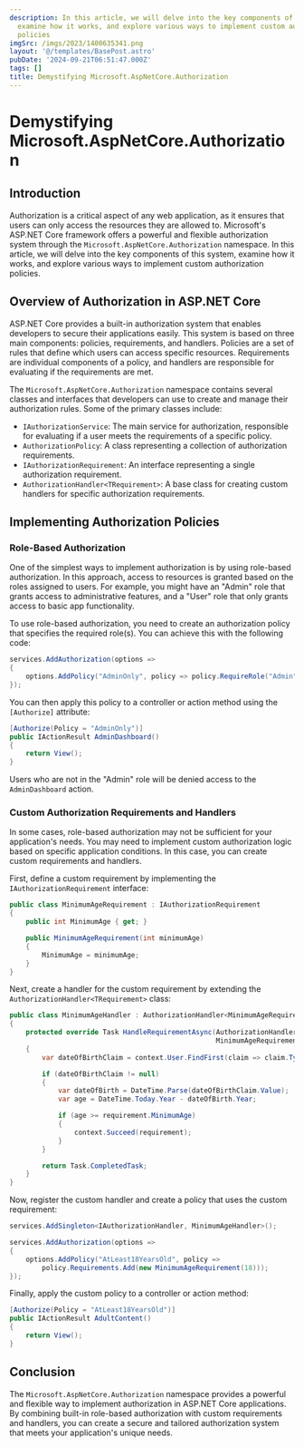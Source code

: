 ```yaml
---
description: In this article, we will delve into the key components of this system,
  examine how it works, and explore various ways to implement custom authorization
  policies
imgSrc: /imgs/2023/1400635341.png
layout: '@/templates/BasePost.astro'
pubDate: '2024-09-21T06:51:47.000Z'
tags: []
title: Demystifying Microsoft.AspNetCore.Authorization
---
```


# Demystifying Microsoft.AspNetCore.Authorization

## Introduction

Authorization is a critical aspect of any web application, as it ensures that users can only access the resources they are allowed to. Microsoft's ASP.NET Core framework offers a powerful and flexible authorization system through the `Microsoft.AspNetCore.Authorization` namespace. In this article, we will delve into the key components of this system, examine how it works, and explore various ways to implement custom authorization policies.

## Overview of Authorization in ASP.NET Core

ASP.NET Core provides a built-in authorization system that enables developers to secure their applications easily. This system is based on three main components: policies, requirements, and handlers. Policies are a set of rules that define which users can access specific resources. Requirements are individual components of a policy, and handlers are responsible for evaluating if the requirements are met.

The `Microsoft.AspNetCore.Authorization` namespace contains several classes and interfaces that developers can use to create and manage their authorization rules. Some of the primary classes include:

- `IAuthorizationService`: The main service for authorization, responsible for evaluating if a user meets the requirements of a specific policy.
- `AuthorizationPolicy`: A class representing a collection of authorization requirements.
- `IAuthorizationRequirement`: An interface representing a single authorization requirement.
- `AuthorizationHandler<TRequirement>`: A base class for creating custom handlers for specific authorization requirements.

## Implementing Authorization Policies

### Role-Based Authorization

One of the simplest ways to implement authorization is by using role-based authorization. In this approach, access to resources is granted based on the roles assigned to users. For example, you might have an "Admin" role that grants access to administrative features, and a "User" role that only grants access to basic app functionality.

To use role-based authorization, you need to create an authorization policy that specifies the required role(s). You can achieve this with the following code:

```csharp
services.AddAuthorization(options =>
{
    options.AddPolicy("AdminOnly", policy => policy.RequireRole("Admin"));
});
```

You can then apply this policy to a controller or action method using the `[Authorize]` attribute:

```csharp
[Authorize(Policy = "AdminOnly")]
public IActionResult AdminDashboard()
{
    return View();
}
```

Users who are not in the "Admin" role will be denied access to the `AdminDashboard` action.

### Custom Authorization Requirements and Handlers

In some cases, role-based authorization may not be sufficient for your application's needs. You may need to implement custom authorization logic based on specific application conditions. In this case, you can create custom requirements and handlers.

First, define a custom requirement by implementing the `IAuthorizationRequirement` interface:

```csharp
public class MinimumAgeRequirement : IAuthorizationRequirement
{
    public int MinimumAge { get; }

    public MinimumAgeRequirement(int minimumAge)
    {
        MinimumAge = minimumAge;
    }
}
```

Next, create a handler for the custom requirement by extending the `AuthorizationHandler<TRequirement>` class:

```csharp
public class MinimumAgeHandler : AuthorizationHandler<MinimumAgeRequirement>
{
    protected override Task HandleRequirementAsync(AuthorizationHandlerContext context,
                                                   MinimumAgeRequirement requirement)
    {
        var dateOfBirthClaim = context.User.FindFirst(claim => claim.Type == "DateOfBirth");

        if (dateOfBirthClaim != null)
        {
            var dateOfBirth = DateTime.Parse(dateOfBirthClaim.Value);
            var age = DateTime.Today.Year - dateOfBirth.Year;

            if (age >= requirement.MinimumAge)
            {
                context.Succeed(requirement);
            }
        }

        return Task.CompletedTask;
    }
}
```

Now, register the custom handler and create a policy that uses the custom requirement:

```csharp
services.AddSingleton<IAuthorizationHandler, MinimumAgeHandler>();

services.AddAuthorization(options =>
{
    options.AddPolicy("AtLeast18YearsOld", policy =>
        policy.Requirements.Add(new MinimumAgeRequirement(18)));
});
```

Finally, apply the custom policy to a controller or action method:

```csharp
[Authorize(Policy = "AtLeast18YearsOld")]
public IActionResult AdultContent()
{
    return View();
}
```

## Conclusion

The `Microsoft.AspNetCore.Authorization` namespace provides a powerful and flexible way to implement authorization in ASP.NET Core applications. By combining built-in role-based authorization with custom requirements and handlers, you can create a secure and tailored authorization system that meets your application's unique needs.